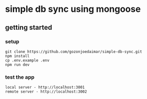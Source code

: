 # simple db sync using mongoose

## getting started

### setup

```terminal
git clone https://github.com/gozonjoedaimar/simple-db-sync.git
npm install
cp .env.example .env
npm run dev
```

### test the app 
```terminal
local server - http://localhost:3001
remote server - http://localhost:3002
```
